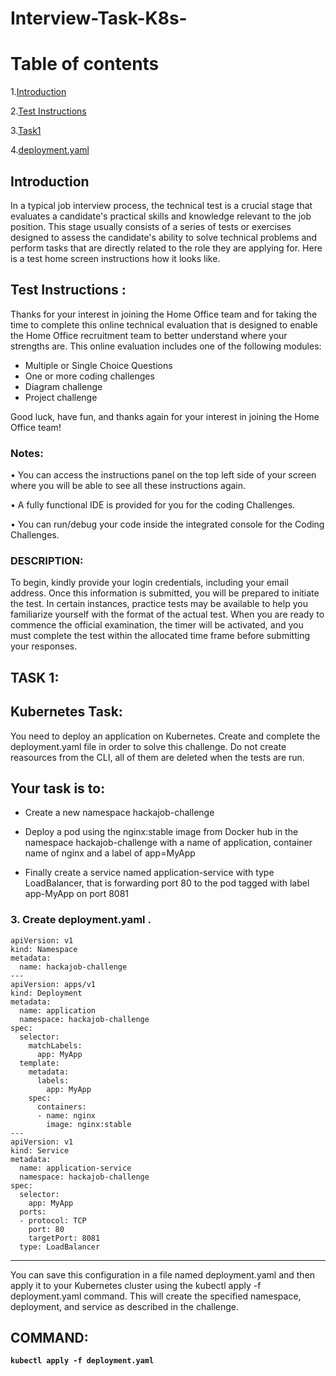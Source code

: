 # Interview-Task-K8s-

# Table of contents

1.[Introduction](#**<Introduction>**)

2.[Test Instructions](#**<Test-Instructions>**)

3.[Task1](#**<Task1>**)

4.[deployment.yaml](#**<deployment.yaml>**)

## **Introduction**

In a typical job interview process, the technical test is a crucial stage that evaluates a candidate's practical skills and knowledge relevant to the job position. This stage usually consists of a series of tests or exercises designed to assess the candidate's ability to solve technical problems and perform tasks that are directly related to the role they are applying for. Here is a test home screen instructions how it looks like.

## Test Instructions : 

Thanks for your interest in joining the Home Office team and for taking the time to complete this online technical evaluation that is designed to enable the Home Office recruitment team to better understand where your strengths are.
This online evaluation includes one of the following modules:
* Multiple or Single Choice Questions
* One or more coding challenges
* Diagram challenge
* Project challenge

Good luck, have fun, and thanks again for your interest in joining the Home Office team!

### Notes:

• You can access the instructions panel on the top left side of your screen where you will be able to see all these instructions again.

• A fully functional IDE is provided for you for the coding Challenges.

• You can run/debug your code inside the integrated console for the Coding Challenges.

### DESCRIPTION: 

To begin, kindly provide your login credentials, including your email address. Once this information is submitted, you will be prepared to initiate the test. In certain instances, practice tests may be available to help you familiarize yourself with the format of the actual test. When you are ready to commence the official examination, the timer will be activated, and you must complete the test within the allocated time frame before submitting your responses.

## TASK 1:

## Kubernetes Task:

You need to deploy an application on Kubernetes. Create and complete the deployment.yaml file in order to solve this challenge. Do not create reasources from the CLI, all of them are deleted when the tests are run.

## Your task is to:

* ﻿﻿Create a new namespace hackajob-challenge

* ﻿﻿Deploy a pod using the nginx:stable image from Docker hub in the namespace hackajob-challenge with a name of application, container name of nginx and a label 
  of app=MyApp 

* Finally create a service named application-service with type LoadBalancer, that is forwarding port 80 to the pod tagged with label app-MyApp on port 8081

### **3. Create deployment.yaml .**

```
apiVersion: v1
kind: Namespace
metadata:
  name: hackajob-challenge
---
apiVersion: apps/v1
kind: Deployment
metadata:
  name: application
  namespace: hackajob-challenge
spec:
  selector:
    matchLabels:
      app: MyApp
  template:
    metadata:
      labels:
        app: MyApp
    spec:
      containers:
      - name: nginx
        image: nginx:stable
---
apiVersion: v1
kind: Service
metadata:
  name: application-service
  namespace: hackajob-challenge
spec:
  selector:
    app: MyApp
  ports:
  - protocol: TCP
    port: 80
    targetPort: 8081
  type: LoadBalancer
```
***

You can save this configuration in a file named deployment.yaml and then apply it to your Kubernetes cluster using the kubectl apply -f deployment.yaml command. This will create the specified namespace, deployment, and service as described in the challenge.

## COMMAND: 

 **```kubectl apply -f deployment.yaml```**







